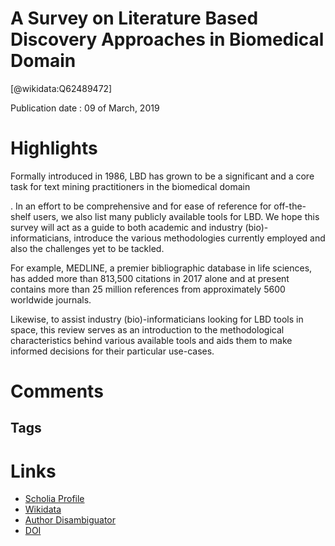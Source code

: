 
A Survey on Literature Based Discovery Approaches in Biomedical Domain
======================================================================
  
  [@wikidata:Q62489472]  
  
Publication date : 09 of March, 2019  

# Highlights

Formally introduced in 1986, LBD has grown to be a significant and a core task for text mining practitioners in the biomedical domain

. In an effort to be comprehensive and for ease of reference for off-the-shelf users, we also list many publicly available tools for LBD. We hope this survey will act as a guide to both academic and industry (bio)-informaticians, introduce the various methodologies currently employed and also the challenges yet to be tackled.

 For example, MEDLINE, a premier bibliographic database in life sciences, has added more than 813,500 citations in 2017 alone and at present contains more than 25 million references from approximately 5600 worldwide journals.

Likewise, to assist industry (bio)-informaticians looking for LBD tools in space, this review serves as an introduction to the methodological characteristics behind various available tools and aids them to make informed decisions for their particular use-cases.


# Comments

## Tags

# Links
  
 * [Scholia Profile](https://scholia.toolforge.org/work/Q62489472)  
 * [Wikidata](https://www.wikidata.org/wiki/Q62489472)  
 * [Author Disambiguator](https://author-disambiguator.toolforge.org/work_item_oauth.php?id=Q62489472&batch_id=&match=1&author_list_id=&doit=Get+author+links+for+work)  
 * [DOI](https://doi.org/10.1016/J.JBI.2019.103141)  
